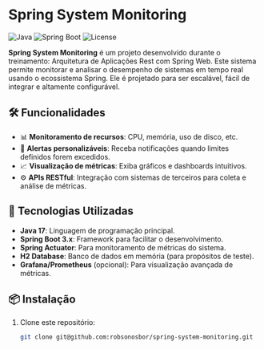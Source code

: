 # Spring System Monitoring

![Java](https://img.shields.io/badge/Java-17+-green)
![Spring Boot](https://img.shields.io/badge/Spring%20Boot-3.x-brightgreen)
![License](https://img.shields.io/badge/License-MIT-blue)

**Spring System Monitoring** é um projeto desenvolvido durante o treinamento: Arquitetura de Aplicações Rest com Spring Web. Este sistema permite monitorar e analisar o desempenho de sistemas em tempo real usando o ecossistema Spring. Ele é projetado para ser escalável, fácil de integrar e altamente configurável.

## 🛠️ Funcionalidades

- 📊 **Monitoramento de recursos**: CPU, memória, uso de disco, etc.
- 🔔 **Alertas personalizáveis**: Receba notificações quando limites definidos forem excedidos.
- 📈 **Visualização de métricas**: Exiba gráficos e dashboards intuitivos.
- ⚙️ **APIs RESTful**: Integração com sistemas de terceiros para coleta e análise de métricas.

## 🚀 Tecnologias Utilizadas

- **Java 17**: Linguagem de programação principal.
- **Spring Boot 3.x**: Framework para facilitar o desenvolvimento.
- **Spring Actuator**: Para monitoramento de métricas do sistema.
- **H2 Database**: Banco de dados em memória (para propósitos de teste).
- **Grafana/Prometheus** (opcional): Para visualização avançada de métricas.

## 📦 Instalação

1. Clone este repositório:
   ```bash
   git clone git@github.com:robsonosbor/spring-system-monitoring.git
